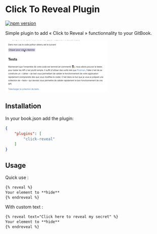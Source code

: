 # Click To Reveal Plugin

[![npm version](https://badge.fury.io/js/gitbook-plugin-click-reveal.svg)](https://www.npmjs.com/package/gitbook-plugin-click-reveal)

Simple plugin to add  « Click to Reveal » functionnality to your GitBook.

![Preview](./preview.gif)

## Installation

In your book.json add the plugin:
```json
{
    "plugins": [
        "click-reveal"
    ]
}
```

## Usage

Quick use :

```
{% reveal %}
Your element to **hide**
{% endreveal %}
```

With custom text :

```
{% reveal text="Click here to reveal my secret" %}
Your element to **hide**
{% endreveal %}
```